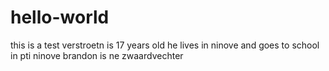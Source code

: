 # hello-world
this is a test
verstroetn is 17 years old he lives in ninove and goes to school in pti ninove
brandon is ne zwaardvechter 
